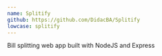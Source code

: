 ```yaml
---
name: Splitify
github: https://github.com/DidacBA/Splitify
lowcase: splitify
---
```

Bill splitting web app built with NodeJS and Express